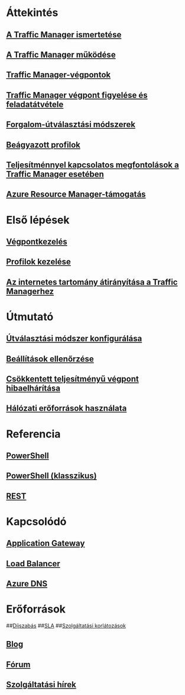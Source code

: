 # Áttekintés
## [A Traffic Manager ismertetése](traffic-manager-overview.md)
## [A Traffic Manager működése](traffic-manager-how-traffic-manager-works.md)
## [Traffic Manager-végpontok](traffic-manager-endpoint-types.md)
## [Traffic Manager végpont figyelése és feladatátvétele](traffic-manager-monitoring.md)
## [Forgalom-útválasztási módszerek](traffic-manager-routing-methods.md)
## [Beágyazott profilok](traffic-manager-nested-profiles.md)
## [Teljesítménnyel kapcsolatos megfontolások a Traffic Manager esetében](traffic-manager-performance-considerations.md)
## [Azure Resource Manager-támogatás](traffic-manager-powershell-arm.md)

# Első lépések
## [Végpontkezelés](traffic-manager-manage-endpoints.md)
## [Profilok kezelése](traffic-manager-manage-profiles.md)
## [Az internetes tartomány átirányítása a Traffic Managerhez](traffic-manager-point-internet-domain.md)

# Útmutató
## [Útválasztási módszer konfigurálása](traffic-manager-configure-routing-method.md)
## [Beállítások ellenőrzése](traffic-manager-testing-settings.md)
## [Csökkentett teljesítményű végpont hibaelhárítása](traffic-manager-troubleshooting-degraded.md)
## [Hálózati erőforrások használata](../virtual-network/resource-groups-networking.md)

# Referencia
## [PowerShell](/powershell/azureps-cmdlets-docs/)
## [PowerShell (klasszikus)](/powershell/servicemanagement/)
## [REST](https://msdn.microsoft.com/library/mt163667.aspx)

# Kapcsolódó
## [Application Gateway](/azure/application-gateway/)
## [Load Balancer](/azure/load-balancer/)
## [Azure DNS](/azure/dns/)

# Erőforrások
##[Díjszabás](https://azure.microsoft.com/pricing/details/traffic-manager/)
##[SLA](https://azure.microsoft.com/support/legal/sla/traffic-manager/)
##[Szolgáltatási korlátozások](../azure-subscription-service-limits.md#traffic-manager-limits)
## [Blog](https://azure.microsoft.com/blog/topics/networking/)
## [Fórum](https://social.msdn.microsoft.com/Forums/azure/home?forum=WAVirtualMachinesVirtualNetwork)
## [Szolgáltatási hírek](https://azure.microsoft.com/updates/?product=traffic-manager)


<!--HONumber=Nov16_HO2-->


